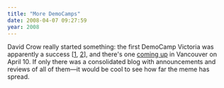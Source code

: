 ```yaml
---
title: "More DemoCamps"
date: 2008-04-07 09:27:59
year: 2008
---
```

David Crow really started something: the first DemoCamp Victoria was apparently a success [<a href="http://blog.bootuplabs.com/2008/04/07/successful-first-democamp-in-victoria/">1</a>, <a href="http://www.techvibes.com/blog/democamp-victoria-a-hit/">2</a>], and there's one <a href="http://blog.bootuplabs.com/2008/03/24/democampvancouver06-gaming-edition-on-april-10th-2008/">coming up</a> in Vancouver on April 10.  If only there was a consolidated blog with announcements and reviews of all of them—it would be cool to see how far the meme has spread.
